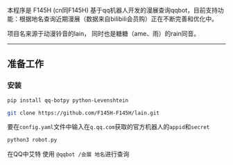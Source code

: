 本程序是 F145H (cn同F145H) 基于qq机器人开发的漫展查询qqbot，目前支持功能：根据地名查询近期漫展（数据来自bilibili会员购）正在不断完善和优化中。

项目名来源于动漫铃音的lain，
同时也是糖糖（ame、雨）的rain同音。

_____
## 准备工作

### 安装
```bash
pip install qq-botpy python-Levenshtein
```

```bash
git clone https://github.com/F145H-F145H/lain.git
```

要在`config.yaml`文件中输入在`q.qq.com`获取的官方机器人的`appid`和`secret`
```bash
python3 robot.py
```

在QQ中艾特 使用 `@qqbot /会展 地名`进行查询

